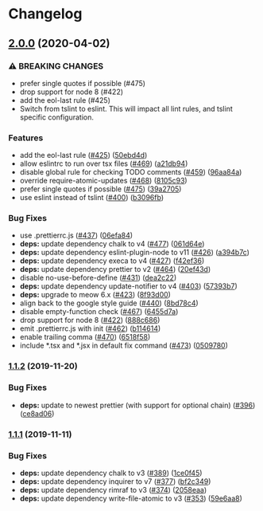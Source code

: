 # Changelog

## [2.0.0](https://www.github.com/google/gts/compare/v1.1.2...v2.0.0) (2020-04-02)


### ⚠ BREAKING CHANGES

* prefer single quotes if possible (#475)
* drop support for node 8 (#422)
* add the eol-last rule (#425)
* Switch from tslint to eslint. This will impact all lint rules, and tslint specific configuration.

### Features

* add the eol-last rule ([#425](https://www.github.com/google/gts/issues/425)) ([50ebd4d](https://www.github.com/google/gts/commit/50ebd4dbaf063615f4c025f567ca28076a734223))
* allow eslintrc to run over tsx files ([#469](https://www.github.com/google/gts/issues/469)) ([a21db94](https://www.github.com/google/gts/commit/a21db94601def563952d677cb0980a12b6730f4c))
* disable global rule for checking TODO comments ([#459](https://www.github.com/google/gts/issues/459)) ([96aa84a](https://www.github.com/google/gts/commit/96aa84a0a42181046daa248750cc8fef0c320619))
* override require-atomic-updates ([#468](https://www.github.com/google/gts/issues/468)) ([8105c93](https://www.github.com/google/gts/commit/8105c9334ee5104b05f6b1b2f150e51419637262))
* prefer single quotes if possible ([#475](https://www.github.com/google/gts/issues/475)) ([39a2705](https://www.github.com/google/gts/commit/39a2705e51b4b6329a70f91f8293a2d7a363bf5d))
* use eslint instead of tslint ([#400](https://www.github.com/google/gts/issues/400)) ([b3096fb](https://www.github.com/google/gts/commit/b3096fbd5076d302d93c2307bf627e12c423e726))


### Bug Fixes

* use .prettierrc.js ([#437](https://www.github.com/google/gts/issues/437)) ([06efa84](https://www.github.com/google/gts/commit/06efa8444cdf1064b64f3e8d61ebd04f45d90b4c))
* **deps:** update dependency chalk to v4 ([#477](https://www.github.com/google/gts/issues/477)) ([061d64e](https://www.github.com/google/gts/commit/061d64e29d37b93ce55228937cc100e05ddef352))
* **deps:** update dependency eslint-plugin-node to v11 ([#426](https://www.github.com/google/gts/issues/426)) ([a394b7c](https://www.github.com/google/gts/commit/a394b7c1f80437f25017ca5c500b968ebb789ece))
* **deps:** update dependency execa to v4 ([#427](https://www.github.com/google/gts/issues/427)) ([f42ef36](https://www.github.com/google/gts/commit/f42ef36709251553342e655e287e889df72ee3e3))
* **deps:** update dependency prettier to v2 ([#464](https://www.github.com/google/gts/issues/464)) ([20ef43d](https://www.github.com/google/gts/commit/20ef43d566df17d3c93949ef7db3b72ee9123ca3))
* disable no-use-before-define ([#431](https://www.github.com/google/gts/issues/431)) ([dea2c22](https://www.github.com/google/gts/commit/dea2c223d1d3a60a1786aa820eebb93be27016a7))
* **deps:** update dependency update-notifier to v4 ([#403](https://www.github.com/google/gts/issues/403)) ([57393b7](https://www.github.com/google/gts/commit/57393b74c6cf299e8ae09311f0382226b8baa3e3))
* **deps:** upgrade to meow 6.x ([#423](https://www.github.com/google/gts/issues/423)) ([8f93d00](https://www.github.com/google/gts/commit/8f93d0049337a832d9a22b6ae4e86fd41140ec56))
* align back to the google style guide ([#440](https://www.github.com/google/gts/issues/440)) ([8bd78c4](https://www.github.com/google/gts/commit/8bd78c4c78526a72400f618a95a987d2a7c1a8db))
* disable empty-function check ([#467](https://www.github.com/google/gts/issues/467)) ([6455d7a](https://www.github.com/google/gts/commit/6455d7a9d227320d3ffe1b00c9c739b846f339a8))
* drop support for node 8 ([#422](https://www.github.com/google/gts/issues/422)) ([888c686](https://www.github.com/google/gts/commit/888c68692079065f38ce66ec84472f1f3311a050))
* emit .prettierrc.js with init ([#462](https://www.github.com/google/gts/issues/462)) ([b114614](https://www.github.com/google/gts/commit/b114614d22ab5560d2d1dd5cb6695968cc80027b))
* enable trailing comma ([#470](https://www.github.com/google/gts/issues/470)) ([6518f58](https://www.github.com/google/gts/commit/6518f5843d3093e3beb7d3371b56d9aecedf3924))
* include *.tsx and *.jsx in default fix command ([#473](https://www.github.com/google/gts/issues/473)) ([0509780](https://www.github.com/google/gts/commit/050978005ad089d9b3b5d8895b25ea1175d75db2))

### [1.1.2](https://www.github.com/google/gts/compare/v1.1.1...v1.1.2) (2019-11-20)


### Bug Fixes

* **deps:** update to newest prettier (with support for optional chain) ([#396](https://www.github.com/google/gts/issues/396)) ([ce8ad06](https://www.github.com/google/gts/commit/ce8ad06c8489c44a9e2ed5292382637b3ebb7601))

### [1.1.1](https://www.github.com/google/gts/compare/v1.1.0...v1.1.1) (2019-11-11)


### Bug Fixes

* **deps:** update dependency chalk to v3 ([#389](https://www.github.com/google/gts/issues/389)) ([1ce0f45](https://www.github.com/google/gts/commit/1ce0f450677e143a27efc39def617d13c66503e8))
* **deps:** update dependency inquirer to v7 ([#377](https://www.github.com/google/gts/issues/377)) ([bf2c349](https://www.github.com/google/gts/commit/bf2c349b2208ac63e551542599ac9cd27b461338))
* **deps:** update dependency rimraf to v3 ([#374](https://www.github.com/google/gts/issues/374)) ([2058eaa](https://www.github.com/google/gts/commit/2058eaa682f4baae978b469fd708d1f866e7da74))
* **deps:** update dependency write-file-atomic to v3 ([#353](https://www.github.com/google/gts/issues/353)) ([59e6aa8](https://www.github.com/google/gts/commit/59e6aa8580a2f8e9457d2d2b6fa9e18e86347592))
